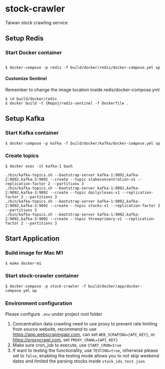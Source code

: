 # stock-crawler
Taiwan stock crawling service

## Setup Redis

### Start Docker container
```

$ docker-compose -p redis -f build/docker/redis/docker-compose.yml up
```

#### Customize Sentinel
Remember to change the image location inside redis/docker-compose.yml
```
$ cd build/docker/redis
$ docker build -t {Repo}/redis-sentinel -f Dockerfile .
```

## Setup Kafka

### Start Kafka container
```
$ docker-compose -p kafka -f build/docker/kafka/docker-compose.yml up
```

### Create topics
```
$ docker exec -it kafka-1 bash

./bin/kafka-topics.sh --bootstrap-server kafka-1:9092,kafka-2:9092,kafka-3:9092 --create --topic stakeconcentration-v1 --replication-factor 2 --partitions 3
./bin/kafka-topics.sh --bootstrap-server kafka-1:9092,kafka-2:9092,kafka-3:9092 --create --topic dailycloses-v1 --replication-factor 2 --partitions 3
./bin/kafka-topics.sh --bootstrap-server kafka-1:9092,kafka-2:9092,kafka-3:9092 --create --topic stocks-v1 --replication-factor 2 --partitions 3
./bin/kafka-topics.sh --bootstrap-server kafka-1:9092,kafka-2:9092,kafka-3:9092 --create --topic threeprimary-v1 --replication-factor 2 --partitions 3
```

## Start Application

### Build image for Mac M1
```
$ make docker-m1
```

### Start stock-crawler container
```
$ docker-compose -p stock-crawler -f build/docker/app/docker-compose.yml up
```

### Environment configuration

Please configure `.env` under project root folder
1. Concentration data crawling need to use proxy to prevent rate limiting from source website, recommend to use https://app.webscrapingapi.com,
can set `WEB_SCRAPING={API_KEY}`, or https://proxycrawl.com, set `PROXY_CRAWL={API_KEY}`
2. Make sure cron_job to execute, use `START_CRON=true`
3. If want to testing the functionality, use `TESTING=true`, otherwise please set to `false`, 
enabling the testing mode allows you to not skip weekend dates and limited the parsing stocks inside `stock_ids.test.json`
